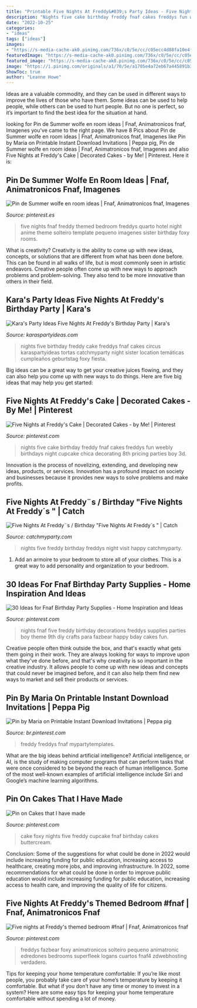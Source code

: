```yaml
---
title: "Printable Five Nights At Freddy&#039;s Party Ideas - Five Nights At Freddy¨s / Birthday &quot;five Nights At Freddy´s &quot;"
description: "Nights five cake birthday freddy fnaf cakes freddys fun weebly birthdays night cupcake chica decorating 8th pricing parties boy 3d"
date: "2022-10-25"
categories:
- "ideas"
tags: ["ideas"]
images:
- "https://s-media-cache-ak0.pinimg.com/736x/c0/5e/cc/c05ecc4d88fa10e4fcd78a04da5549cd--cake-decorating-birthday-ideas.jpg"
featuredImage: "https://s-media-cache-ak0.pinimg.com/736x/c0/5e/cc/c05ecc4d88fa10e4fcd78a04da5549cd--cake-decorating-birthday-ideas.jpg"
featured_image: "https://s-media-cache-ak0.pinimg.com/736x/c0/5e/cc/c05ecc4d88fa10e4fcd78a04da5549cd--cake-decorating-birthday-ideas.jpg"
image: "https://i.pinimg.com/originals/a1/70/5e/a1705e4a72eb67a445891b3887422744.jpg"
ShowToc: true
author: "Leanne Howe"
---
```



Ideas are a valuable commodity, and they can be used in different ways to improve the lives of those who have them. Some ideas can be used to help people, while others can be used to hurt people. But no one is perfect, so it’s important to find the best idea for the situation at hand.

	

		
looking for Pin de Summer wolfe en room ideas | Fnaf, Animatronicos fnaf, Imagenes you've came to the right page. We have 8 Pics about Pin de Summer wolfe en room ideas | Fnaf, Animatronicos fnaf, Imagenes like Pin by Maria on Printable Instant Download Invitations | Peppa pig, Pin de Summer wolfe en room ideas | Fnaf, Animatronicos fnaf, Imagenes and also Five Nights at Freddy&#039;s Cake | Decorated Cakes - by Me! | Pinterest. Here it is:
		
    
## Pin De Summer Wolfe En Room Ideas | Fnaf, Animatronicos Fnaf, Imagenes

<img loading=lazy src="https://i.pinimg.com/736x/e7/1e/37/e71e3717392aecd17ed8db6bbdb697e4.jpg" onerror="this.onerror=null;this.src='https://tse1.mm.bing.net/th?id=OIP.m8nuwxl2YsBBLBGy8p-xPAHaJ3&amp;pid=15.1';" alt="Pin de Summer wolfe en room ideas | Fnaf, Animatronicos fnaf, Imagenes">

_Source: pinterest.es_

>five nights fnaf freddy themed bedroom freddys quarto hotel night anime theme solteiro template pequeno imagenes sister birthday foxy rooms. 

	

What is creativity?
Creativity is the ability to come up with new ideas, concepts, or solutions that are different from what has been done before. This can be found in all walks of life, but is most commonly seen in artistic endeavors. Creative people often come up with new ways to approach problems and problem-solving. They also tend to be more innovative than others in their field.

    
## Kara&#039;s Party Ideas Five Nights At Freddy&#039;s Birthday Party | Kara&#039;s

<img loading=lazy src="http://karaspartyideas.com/wp-content/uploads/2016/08/Five-Nights-At-Freddys-Birthday-Party-via-Karas-Party-Ideas-KarasPartyIdeas.com4_.jpeg" onerror="this.onerror=null;this.src='https://tse2.mm.bing.net/th?id=OIP.AsdzA45sV5-AwDrHW2Je0wHaJ4&amp;pid=15.1';" alt="Kara&#039;s Party Ideas Five Nights At Freddy&#039;s Birthday Party | Kara&#039;s">

_Source: karaspartyideas.com_

>nights five birthday freddy cake freddys fnaf cakes circus karaspartyideas tortas catchmyparty night sister location temáticas cumpleaños geburtstag foxy fiesta. 

	

Big ideas can be a great way to get your creative juices flowing, and they can also help you come up with new ways to do things. Here are five big ideas that may help you get started: 

    
## Five Nights At Freddy&#039;s Cake | Decorated Cakes - By Me! | Pinterest

<img loading=lazy src="https://s-media-cache-ak0.pinimg.com/736x/c0/5e/cc/c05ecc4d88fa10e4fcd78a04da5549cd--cake-decorating-birthday-ideas.jpg" onerror="this.onerror=null;this.src='https://tse2.mm.bing.net/th?id=OIP.8Xsujt6YJw-GK0iDe6BejgHaJ8&amp;pid=15.1';" alt="Five Nights at Freddy&#039;s Cake | Decorated Cakes - by Me! | Pinterest">

_Source: pinterest.com_

>nights five cake birthday freddy fnaf cakes freddys fun weebly birthdays night cupcake chica decorating 8th pricing parties boy 3d. 

	

Innovation is the process of novelizing, extending, and developing new ideas, products, or services. Innovation has a profound impact on society and businesses because it provides new ways to solve problems and make profits.

    
## Five Nights At Freddy¨s / Birthday &quot;Five Nights At Freddy´s &quot; | Catch

<img loading=lazy src="https://photos-cdn.catchmyparty.com/POD/photos/0219/9718/20160227_164213.jpg" onerror="this.onerror=null;this.src='https://tse4.mm.bing.net/th?id=OIP._JSpCTiFw015DJrm1d6GoQHaFt&amp;pid=15.1';" alt="Five Nights At Freddy¨s / Birthday &quot;Five Nights At Freddy´s &quot; | Catch">

_Source: catchmyparty.com_

>nights five freddy birthday freddys night visit happy catchmyparty. 

	

1. Add an armoire to your bedroom to store all of your clothes. This is a great way to add personality and organization to your bedroom.

    
## 30 Ideas For Fnaf Birthday Party Supplies - Home Inspiration And Ideas

<img loading=lazy src="https://i.pinimg.com/originals/a1/70/5e/a1705e4a72eb67a445891b3887422744.jpg" onerror="this.onerror=null;this.src='https://tse2.mm.bing.net/th?id=OIP.6gZDch016AruAH83dVu0agHaFj&amp;pid=15.1';" alt="30 Ideas for Fnaf Birthday Party Supplies - Home Inspiration and Ideas">

_Source: pinterest.com_

>nights fnaf five freddy birthday decorations freddys supplies parties boy theme 9th diy crafts para fazbear happy bday cakes fun. 

	

Creative people often think outside the box, and that's exactly what gets them going in their work. They are always looking for ways to improve upon what they've done before, and that's why creativity is so important in the creative industry. It allows people to come up with new ideas and concepts that could never be imagined before, and it can also help them find new ways to market and sell their products or services.

    
## Pin By Maria On Printable Instant Download Invitations | Peppa Pig

<img loading=lazy src="https://i.pinimg.com/736x/74/6e/c7/746ec74abf6e732fce8fdacad08b41a8.jpg" onerror="this.onerror=null;this.src='https://tse2.mm.bing.net/th?id=OIP.FlOJZbSA2eG-gSu2gDvoggHaF7&amp;pid=15.1';" alt="Pin by Maria on Printable Instant Download Invitations | Peppa pig">

_Source: br.pinterest.com_

>freddy freddys fnaf mypartytemplates. 

	

What are the big ideas behind artificial intelligence?
Artificial intelligence, or AI, is the study of making computer programs that can perform tasks that were once considered to be beyond the reach of human intelligence. Some of the most well-known examples of artificial intelligence include Siri and Google’s machine learning algorithms.

    
## Pin On Cakes That I Have Made

<img loading=lazy src="https://i.pinimg.com/originals/3f/8c/8b/3f8c8bcdbe0d06fd4f96504bf54c3c6e.jpg" onerror="this.onerror=null;this.src='https://tse4.mm.bing.net/th?id=OIP.8xBNHhYrPcNmnh3q12I3wQHaNK&amp;pid=15.1';" alt="Pin on Cakes that I have made">

_Source: pinterest.com_

>cake foxy nights five freddy cupcake fnaf birthday cakes buttercream. 

	

Conclusion: Some of the suggestions for what could be done in 2022 would include increasing funding for public education, increasing access to healthcare, creating more jobs, and improving infrastructure.
In 2022, some recommendations for what could be done in order to improve public education would include increasing funding for public education, increasing access to health care, and improving the quality of life for citizens.

    
## Five Nights At Freddy&#039;s Themed Bedroom #fnaf | Fnaf, Animatronicos Fnaf

<img loading=lazy src="https://i.pinimg.com/originals/e1/66/f6/e166f6fbf0ad0cb751812efe4132655e.jpg" onerror="this.onerror=null;this.src='https://tse4.mm.bing.net/th?id=OIP.0Rni6yKkUj7JvuAv9KUuIQHaJ4&amp;pid=15.1';" alt="Five nights at Freddy&#039;s themed bedroom #fnaf | Fnaf, Animatronicos fnaf">

_Source: pinterest.com_

>freddys fazbear foxy animatronicos solteiro pequeno animatronic edredones bedrooms superfleek logans cuartos fnaf4 zdwebhosting verdadero. 

	

Tips for keeping your home temperature comfortable:
If you’re like most people, you probably take care of your home’s temperature by keeping it comfortable. But what if you don’t have any time or money to invest in a system? Here are some easy tips for keeping your home temperature comfortable without spending a lot of money.

